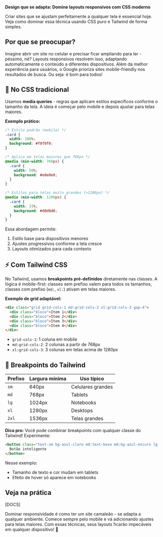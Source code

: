 

**Design que se adapta: Domine layouts responsivos com CSS moderno**  

Criar sites que se ajustam perfeitamente a qualquer tela é essencial hoje. Veja como dominar essa técnica usando CSS puro e Tailwind de forma simples.

## Por que se preocupar?  
Imagine abrir um site no celular e precisar ficar ampliando para ler - péssimo, né? Layouts responsivos resolvem isso, adaptando automaticamente o conteúdo a diferentes dispositivos. Além da melhor experiência para usuários, o Google prioriza sites mobile-friendly nos resultados de busca. Ou seja: é bom para todos!

## 🔧 No CSS tradicional  
Usamos **media queries** - regras que aplicam estilos específicos conforme o tamanho da tela. A ideia é começar pelo mobile e depois ajustar para telas maiores.

**Exemplo prático:**  
```css
/* Estilo padrão (mobile) */
.card {
  width: 100%;
  background: #f0f0f0;
}

/* Aplica em telas maiores que 768px */
@media (min-width: 768px) {
  .card {
    width: 50%;
    background: #e0e0e0;
  }
}

/* Estilos para telas muito grandes (>1200px) */
@media (min-width: 1200px) {
  .card {
    width: 33%;
    background: #d0d0d0;
  }
}
```

Essa abordagem permite:  
1. Estilo base para dispositivos menores  
2. Ajustes progressivos conforme a tela cresce  
3. Layouts otimizados para cada contexto  

## ⚡ Com Tailwind CSS  
No Tailwind, usamos **breakpoints pré-definidos** diretamente nas classes. A lógica é mobile-first: classes sem prefixo valem para todos os tamanhos, classes com prefixo (`md:`, `xl:`) ativam em telas maiores.

**Exemplo de grid adaptável:**  
```html
<div class="grid grid-cols-1 md:grid-cols-2 xl:grid-cols-3 gap-4">
  <div class="bloco">Item 1</div>
  <div class="bloco">Item 2</div>
  <div class="bloco">Item 3</div>
  <div class="bloco">Item 4</div>
</div>
```

- `grid-cols-1`: 1 coluna em mobile  
- `md:grid-cols-2`: 2 colunas a partir de 768px  
- `xl:grid-cols-3`: 3 colunas em telas acima de 1280px  

## 📐 Breakpoints do Tailwind  
| Prefixo | Largura mínima | Uso típico       |
|---------|----------------|------------------|
| `sm`    | 640px          | Celulares grandes|
| `md`    | 768px          | Tablets          |
| `lg`    | 1024px         | Notebooks        |
| `xl`    | 1280px         | Desktops         |
| `2xl`   | 1536px         | Telas grandes    |

**Dica pro:** Você pode combinar breakpoints com qualquer classe do Tailwind! Experimente:

```html
<button class="text-sm bg-azul-claro md:text-base md:bg-azul-escuro lg:hover:scale-105">
  Botão inteligente
</button>
```

Nesse exemplo:  
- Tamanho de texto e cor mudam em tablets  
- Efeito de hover só aparece em notebooks  

## Veja na prática  
[DOCS]

Dominar responsividade é como ter um site camaleão - se adapta a qualquer ambiente. Comece sempre pelo mobile e vá adicionando ajustes para telas maiores. Com essas técnicas, seus layouts ficarão impecáveis em qualquer dispositivo! 🚀